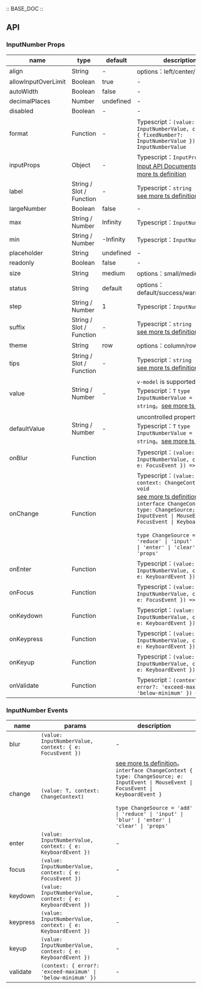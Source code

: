 :: BASE_DOC ::

## API
### InputNumber Props

name | type | default | description | required
-- | -- | -- | -- | --
align | String | - | options：left/center/right | N
allowInputOverLimit | Boolean | true | \- | N
autoWidth | Boolean | false | \- | N
decimalPlaces | Number | undefined | \- | N
disabled | Boolean | - | \- | N
format | Function | - | Typescript：`(value: InputNumberValue, context?: { fixedNumber?: InputNumberValue }) => InputNumberValue` | N
inputProps | Object | - | Typescript：`InputProps`，[Input API Documents](./input?tab=api)。[see more ts definition](https://github.com/Tencent/tdesign-vue/tree/develop/src/input-number/type.ts) | N
label | String / Slot / Function | - | Typescript：`string \| TNode`。[see more ts definition](https://github.com/Tencent/tdesign-vue/blob/develop/src/common.ts) | N
largeNumber | Boolean | false | \- | N
max | String / Number | Infinity | Typescript：`InputNumberValue` | N
min | String / Number | -Infinity | Typescript：`InputNumberValue` | N
placeholder | String | undefined | \- | N
readonly | Boolean | false | \- | N
size | String | medium | options：small/medium/large | N
status | String | default | options：default/success/warning/error | N
step | String / Number | 1 | Typescript：`InputNumberValue` | N
suffix | String / Slot / Function | - | Typescript：`string \| TNode`。[see more ts definition](https://github.com/Tencent/tdesign-vue/blob/develop/src/common.ts) | N
theme | String | row | options：column/row/normal | N
tips | String / Slot / Function | - | Typescript：`string \| TNode`。[see more ts definition](https://github.com/Tencent/tdesign-vue/blob/develop/src/common.ts) | N
value | String / Number | - | `v-model` is supported。Typescript：`T` `type InputNumberValue = number \| string`。[see more ts definition](https://github.com/Tencent/tdesign-vue/tree/develop/src/input-number/type.ts) | N
defaultValue | String / Number | - | uncontrolled property。Typescript：`T` `type InputNumberValue = number \| string`。[see more ts definition](https://github.com/Tencent/tdesign-vue/tree/develop/src/input-number/type.ts) | N
onBlur | Function |  | Typescript：`(value: InputNumberValue, context: { e: FocusEvent }) => void`<br/> | N
onChange | Function |  | Typescript：`(value: T, context: ChangeContext) => void`<br/>[see more ts definition](https://github.com/Tencent/tdesign-vue/tree/develop/src/input-number/type.ts)。<br/>`interface ChangeContext { type: ChangeSource; e: InputEvent \| MouseEvent \| FocusEvent \| KeyboardEvent }`<br/><br/>`type ChangeSource = 'add' \| 'reduce' \| 'input' \| 'blur' \| 'enter' \| 'clear' \| 'props'`<br/> | N
onEnter | Function |  | Typescript：`(value: InputNumberValue, context: { e: KeyboardEvent }) => void`<br/> | N
onFocus | Function |  | Typescript：`(value: InputNumberValue, context: { e: FocusEvent }) => void`<br/> | N
onKeydown | Function |  | Typescript：`(value: InputNumberValue, context: { e: KeyboardEvent }) => void`<br/> | N
onKeypress | Function |  | Typescript：`(value: InputNumberValue, context: { e: KeyboardEvent }) => void`<br/> | N
onKeyup | Function |  | Typescript：`(value: InputNumberValue, context: { e: KeyboardEvent }) => void`<br/> | N
onValidate | Function |  | Typescript：`(context: { error?: 'exceed-maximum' \| 'below-minimum' }) => void`<br/> | N

### InputNumber Events

name | params | description
-- | -- | --
blur | `(value: InputNumberValue, context: { e: FocusEvent })` | \-
change | `(value: T, context: ChangeContext)` | [see more ts definition](https://github.com/Tencent/tdesign-vue/tree/develop/src/input-number/type.ts)。<br/>`interface ChangeContext { type: ChangeSource; e: InputEvent \| MouseEvent \| FocusEvent \| KeyboardEvent }`<br/><br/>`type ChangeSource = 'add' \| 'reduce' \| 'input' \| 'blur' \| 'enter' \| 'clear' \| 'props'`<br/>
enter | `(value: InputNumberValue, context: { e: KeyboardEvent })` | \-
focus | `(value: InputNumberValue, context: { e: FocusEvent })` | \-
keydown | `(value: InputNumberValue, context: { e: KeyboardEvent })` | \-
keypress | `(value: InputNumberValue, context: { e: KeyboardEvent })` | \-
keyup | `(value: InputNumberValue, context: { e: KeyboardEvent })` | \-
validate | `(context: { error?: 'exceed-maximum' \| 'below-minimum' })` | \-

